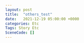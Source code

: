 ```yaml
---
layout: post
title:  "others_test"
date:   2021-12-19 05:00:00 +0000
categories: Etc
Tags: Story Etc
SceneCode: []
---
```

